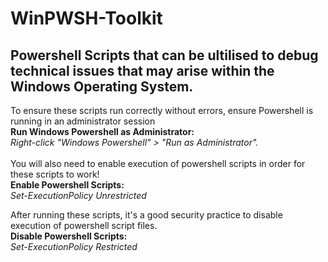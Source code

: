 # WinPWSH-Toolkit
Powershell Scripts that can be ultilised to debug technical issues that may arise within the Windows Operating System.
<br>
----------------------------------------------------------------------------------------------------------------------
To ensure these scripts run correctly without errors, ensure Powershell is running in an administrator session
<br><b>Run Windows Powershell as Administrator:</b>
<br><i>Right-click "Windows Powershell" > "Run as Administrator".</i>
<br>
<br>
You will also need to enable execution of powershell scripts in order for these scripts to work!
<br>
<b>Enable Powershell Scripts:</b>
<br><i>Set-ExecutionPolicy Unrestricted</i>
<br>

After running these scripts, it's a good security practice to disable execution of powershell script files.
<br>
<b>Disable Powershell Scripts:</b>
<br><i>Set-ExecutionPolicy Restricted</i>

